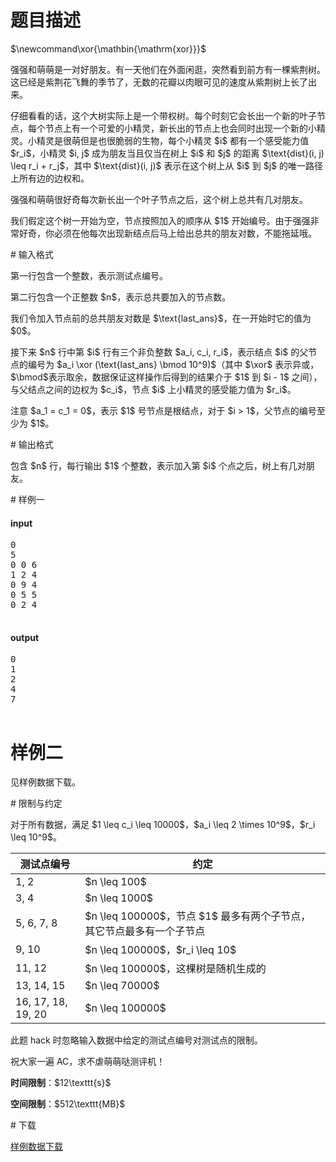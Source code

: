 # 题目描述

<div class="hide">
$\newcommand\xor{\mathbin{\mathrm{xor}}}$
</div>

<p>强强和萌萌是一对好朋友。有一天他们在外面闲逛，突然看到前方有一棵紫荆树。这已经是紫荆花飞舞的季节了，无数的花瓣以肉眼可见的速度从紫荆树上长了出来。</p>
<p>仔细看看的话，这个大树实际上是一个带权树。每个时刻它会长出一个新的叶子节点，每个节点上有一个可爱的小精灵，新长出的节点上也会同时出现一个新的小精灵。小精灵是很萌但是也很脆弱的生物，每个小精灵 $i$ 都有一个感受能力值 $r_i$，小精灵 $i, j$ 成为朋友当且仅当在树上 $i$ 和 $j$ 的距离 $\text{dist}(i, j) \leq r_i + r_j$，其中 $\text{dist}(i, j)$ 表示在这个树上从 $i$ 到 $j$ 的唯一路径上所有边的边权和。</p>
<p>强强和萌萌很好奇每次新长出一个叶子节点之后，这个树上总共有几对朋友。</p>
<p>我们假定这个树一开始为空，节点按照加入的顺序从 $1$ 开始编号。由于强强非常好奇，你必须在他每次出现新结点后马上给出总共的朋友对数，不能拖延哦。</p>
# 输入格式


<p>第一行包含一个整数，表示测试点编号。</p>
<p>第二行包含一个正整数 $n$，表示总共要加入的节点数。</p>
<p>我们令加入节点前的总共朋友对数是 $\text{last_ans}$，在一开始时它的值为 $0$。</p>
<p>接下来 $n$ 行中第 $i$ 行有三个非负整数 $a_i, c_i, r_i$，表示结点 $i$ 的父节点的编号为 $a_i \xor (\text{last_ans} \bmod 10^9)$（其中 $\xor$ 表示异或，$\bmod$表示取余，数据保证这样操作后得到的结果介于 $1$ 到 $i - 1$ 之间），与父结点之间的边权为 $c_i$，节点 $i$ 上小精灵的感受能力值为 $r_i$。</p>
<p>注意 $a_1 = c_1 = 0$，表示 $1$ 号节点是根结点，对于 $i &gt; 1$，父节点的编号至少为 $1$。</p>
# 输出格式


<p>包含 $n$ 行，每行输出 $1$ 个整数，表示加入第 $i$ 个点之后，树上有几对朋友。</p>
# 样例一


<h4>input</h4>
<pre>0
5
0 0 6
1 2 4
0 9 4
0 5 5
0 2 4

</pre>

<h4>output</h4>
<pre>0
1
2
4
7

</pre>

# 样例二


<p>见样例数据下载。</p>
# 限制与约定


<p>对于所有数据，满足 $1 \leq c_i \leq 10000$，$a_i \leq 2 \times 10^9$，$r_i \leq 10^9$。</p>
<div class="table-responsive">
<table class="table table-bordered table-text-center table-vertical-middle"><thead><tr><th>测试点编号</th><th>约定</th></tr></thead><tbody><tr><td>1, 2</td><td>$n \leq 100$</td></tr><tr><td>3, 4</td><td>$n \leq 1000$</td></tr><tr><td>5, 6, 7, 8</td><td>$n \leq 100000$，节点 $1$ 最多有两个子节点，其它节点最多有一个子节点</td></tr><tr><td>9, 10</td><td>$n \leq 100000$，$r_i \leq 10$</td></tr><tr><td>11, 12</td><td>$n \leq 100000$，这棵树是随机生成的</td></tr><tr><td>13, 14, 15</td><td>$n \leq 70000$</td></tr><tr><td>16, 17, 18, 19, 20</td><td>$n \leq 100000$</td></tr></tbody></table></div>

<p>此题 hack 时忽略输入数据中给定的测试点编号对测试点的限制。</p>
<p>祝大家一遍 AC，求不虐萌萌哒测评机！</p>
<p><strong>时间限制</strong>：$12\texttt{s}$</p>
<p><strong>空间限制</strong>：$512\texttt{MB}$</p>
# 下载


<p><a href="/download.php?type=problem&amp;id=55">样例数据下载</a></p>
